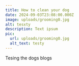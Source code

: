 ```yaml
---
title: How to clean your dog
date: 2024-09-03T23:08:00.000Z
image: uploads/grooming0.jpg
alt: tesxty
description: Text ipsum
pic:
  url: uploads/grooming0.jpg
  alt_text: testy
---
```

Tesing the dogs blogs
